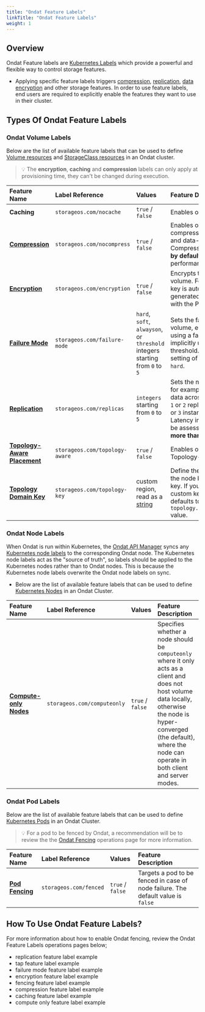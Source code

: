 ```yaml
---
title: "Ondat Feature Labels"
linkTitle: "Ondat Feature Labels"
weight: 1
---
```


## Overview

Ondat Feature labels are [Kubernetes Labels](https://kubernetes.io/docs/concepts/overview/working-with-objects/labels/) which provide a powerful and flexible way to control storage features.
- Applying specific feature labels triggers [compression](/docs/concepts/compression/), [replication](/docs/concepts/replication/), [data encryption](/docs/concepts/encryption/) and other storage features. In order to use feature labels, end users are required to explicitly enable the features they want to use in their cluster.

## Types Of Ondat Feature Labels

### Ondat Volume Labels

Below are the list of available feature labels that can be used to define [Volume resources](https://kubernetes.io/docs/concepts/storage/volumes/) and [StorageClass resources](https://kubernetes.io/docs/concepts/storage/storage-classes/#the-storageclass-resource) in an Ondat cluster. 

> 💡 The **encryption**, **caching** and **compression** labels can only apply at provisioning time, they can't be changed during execution.

| Feature Name                                                        | Label Reference                | Values                                                                                         | Feature Description                                                                                                                                                                                                                            |
| :------------------------------------------------------------------ | :----------------------------- | :--------------------------------------------------------------------------------------------- | :--------------------------------------------------------------------------------------------------------------------------------------------------------------------------------------------------------------------------------------------- |
| **Caching**                                                         | `storageos.com/nocache`        | `true` / `false`                                                                               | Enables or disables [caching](https://en.wikipedia.org/wiki/Cache_%28computing%29).                                                                                                                                                            |
| [**Compression**](/docs/concepts/compression/)                      | `storageos.com/nocompress`     | `true` / `false`                                                                               | Enables or disables compression of data-at-rest and data-in-transit. Compression **is not enabled by default** to maximise performance.                                                                                                        |
| [**Encryption**](/docs/concepts/encryption/)                        | `storageos.com/encryption`     | `true` / `false`                                                                               | Encrypts the contents of the volume. For each volume, a key is automatically generated, stored, and linked with the PVC.                                                                                                                       |
| [**Failure Mode**](/docs/concepts/replication/#ondat-failure-modes) | `storageos.com/failure-mode`   | `hard`, `soft`, `alwayson`, or `threshold` integers starting from `0` to `5`                   | Sets the failure mode for a volume, either explicitly using a failure mode or implicitly using a replica threshold. The default setting of a failure mode is `hard`.                                                                           |
| [**Replication**](/docs/concepts/replication/)                      | `storageos.com/replicas`       | `integers` starting from `0` to `5`                                                            | Sets the number of replicas, for example full copies of the data across nodes. Typically `1` or `2` replicas is sufficient (`2` or `3` instances of the data). Latency implications need to be assessed when using **more than** `2` replicas. |
| [**Topology-Aware Placement**](/docs/concepts/tap/)                 | `storageos.com/topology-aware` | `true` / `false`                                                                               | Enables or disables Ondat Topology-Aware Placement.                                                                                                                                                                                            |
| [**Topology Domain Key**](/docs/concepts/tap/#topology-domains)     | `storageos.com/topology-key`   | custom region, read as a [string](https://en.wikipedia.org/wiki/String_%28computer_science%29) | Define the failure domain for the node by using a custom key. If you don't define a custom key, the label defaults to the `topology.kubernetes.io/zone` value.                                                                                 |

### Ondat Node Labels

When Ondat is run within Kubernetes, the [Ondat API Manager](https://github.com/storageos/api-manager) syncs any [Kubernetes node labels](https://kubernetes.io/docs/tasks/configure-pod-container/assign-pods-nodes/) to the corresponding Ondat node. The Kubernetes node labels act as the "source of truth", so labels should be applied to the Kubernetes nodes rather than to Ondat nodes. This is because the Kubernetes node labels overwrite the Ondat node labels on sync.
- Below are the list of available feature labels that can be used to define [Kubernetes Nodes](https://kubernetes.io/docs/concepts/architecture/nodes/) in an Ondat Cluster.

| Feature Name                                                      | Label Reference             | Values           | Feature Description                                                                                                                                                                                                                     |
| :---------------------------------------------------------------- | :-------------------------- | :--------------- | :-------------------------------------------------------------------------------------------------------------------------------------------------------------------------------------------------------------------------------------- |
| [**Compute-only Nodes**](/docs/concepts/nodes/#compute-only-mode) | `storageos.com/computeonly` | `true` / `false` | Specifies whether a node should be `computeonly` where it only acts as a client and does not host volume data locally, otherwise the node is hyper-converged (the default), where the node can operate in both client and server modes. |

### Ondat Pod Labels

Below are the list of available feature labels that can be used to define [Kubernetes Pods](https://kubernetes.io/docs/concepts/workloads/pods/) in an Ondat Cluster.

> 💡 For a pod to be fenced by Ondat, a recommendation will be to review the the [Ondat Fencing](/operations/fencing) operations page for more information. 

| Feature Name                               | Label Reference        | Values           | Feature Description                                                              |
| :----------------------------------------- | :--------------------- | :--------------- | :------------------------------------------------------------------------------- |
| [**Pod Fencing**](/docs/concepts/fencing/) | `storageos.com/fenced` | `true` / `false` | Targets a pod to be fenced in case of node failure. The default value is `false` |

## How To Use Ondat Feature Labels?

For more information about how to enable Ondat fencing, review the Ondat Feature Labels operations pages below;
- replication feature label example
- tap feature label example
- failure mode feature label example
- encryption feature label example
- fencing feature label example
- compression feature label example
- caching feature label example
- compute only feature label example
